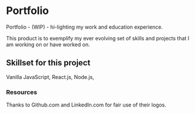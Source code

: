 # Portfolio
Portfolio - (WIP) - hi-lighting my work and education experience.

This product is to exemplify my ever evolving set of skills and projects that I am working on or have worked on.

## Skillset for this project
Vanilla JavaScript, React.js, Node.js, 

### Resources 
Thanks to Github.com and LinkedIn.com for fair use of their logos. 